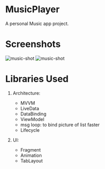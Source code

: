# MusicPlayer
A personal Music app project.
# Screenshots
![music-shot](https://s4.uupload.ir/files/1_9fhz.jpg)
![music-shot](http://www.upsara.com/images/f098767_.jpg)
# Libraries Used
1. Architecture: 
     - MVVM
     - LiveData
     - DataBinding
     - ViewModel
     - msg loop: to bind picture of list faster
     - Lifecycle
   
 2. UI:
     - Fragment
     - Animation
     - TabLayout
